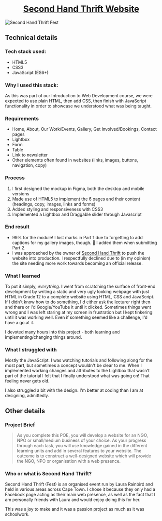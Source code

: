 <h1 align="center"><a href="https://yayokb-secondhand.netlify.app/">Second Hand Thrift Website</a></h1>

![Second Hand Thrift Fest](https://user-images.githubusercontent.com/38580104/192519859-94255e32-5f9f-45ba-aceb-95021287ca00.png)

## Technical details

### Tech stack used:
- HTML5
- CSS3
- JavaScript (ES6+)

### Why I used this stack:
As this was part of our Introduction to Web Development course, we were expected to use plain HTML, then add CSS, then finish with JavaScript functionality in order to showcase we understood what was being taught.

### Requirements
- Home, About, Our Work/Events, Gallery, Get Involved/Bookings, Contact pages
- Lightbox
- Form
- Table
- Link to newsletter
- Other elements often found in websites (links, images, buttons, navigation, copy)

### Process
1. I first designed the mockup in Figma, both the desktop and mobile versions
2. Made use of HTML5 to implement the 6 pages and their content (headings, copy, images, links and forms)
3. Added styling and responsiveness with CSS3
4. Implemented a Lightbox and Draggable slider through Javascript

### End result
- 99% for the module! I lost marks in Part 1 due to forgetting to add captions for my gallery images, though. 🤕 I added them when submitting Part 2.
- I was approached by the owner of [Second Hand Thrift](https://www.facebook.com/OfficialSecondHandGroup/) to push the website into production. I respectfully declined due to (in my opinion) the site needing more work towards becoming an official release.

### What I learned
To put it simply, *everything.* I went from scratching the surface of front-end development by writing a static and very ugly looking webpage with just HTML in Grade 12 to a complete website using HTML, CSS and JavaScript. If I didn't know how to do something, I'd either ask the lecturer right then and there or I'd Google/YouTube it until it clicked. Sometimes things went wrong and I was left staring at my screen in frustration but I kept tinkering until it was working well. Even if something seemed like a challenge, I'd have a go at it.

I devoted many hours into this project - both learning and implementing/changing things around.

### What I struggled with
Mostly the JavaScript. I was watching tutorials and following along for the most part, but sometimes a concept wouldn't be clear to me. When I implemented working changes and attributes to the Lightbox that wasn't part of the tutorial I felt that I finally understood what was going on! That feeling never gets old.

I also struggled a bit with the design. I'm better at coding than I am at designing, admittedly.

## Other details
### Project Brief
>As you complete this POE, you will develop a website for an NGO,  NPO or small/medium business of your choice. As your progress through each task, you will use knowledge gained in the different learning units and add in several features to your website. The outcome is to construct a well-designed website which will provide the NGO, NPO or organisation with a web presence.

### Who or what is Second Hand Thrift?
Second Hand Thrift (Fest) is an organised event run by Laura Rainbird and held in various areas across Cape Town. I chose it because they only had a Facebook page acting as their main web presence, as well as the fact that I am personally friends with Laura and would enjoy doing this for her.

This was a joy to make and it was a passion project as much as it was schoolwork.
